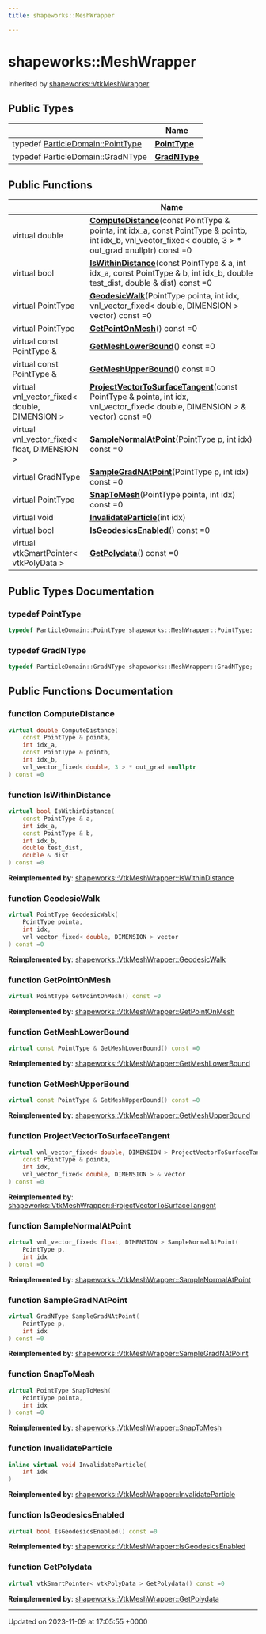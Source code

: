 ```yaml
---
title: shapeworks::MeshWrapper

---
```


# shapeworks::MeshWrapper





Inherited by [shapeworks::VtkMeshWrapper](../Classes/classshapeworks_1_1VtkMeshWrapper.md)

## Public Types

|                | Name           |
| -------------- | -------------- |
| typedef [ParticleDomain::PointType](../Classes/classshapeworks_1_1ParticleDomain.md#using-pointtype) | **[PointType](../Classes/classshapeworks_1_1MeshWrapper.md#typedef-pointtype)**  |
| typedef ParticleDomain::GradNType | **[GradNType](../Classes/classshapeworks_1_1MeshWrapper.md#typedef-gradntype)**  |

## Public Functions

|                | Name           |
| -------------- | -------------- |
| virtual double | **[ComputeDistance](../Classes/classshapeworks_1_1MeshWrapper.md#function-computedistance)**(const PointType & pointa, int idx_a, const PointType & pointb, int idx_b, vnl_vector_fixed< double, 3 > * out_grad =nullptr) const =0 |
| virtual bool | **[IsWithinDistance](../Classes/classshapeworks_1_1MeshWrapper.md#function-iswithindistance)**(const PointType & a, int idx_a, const PointType & b, int idx_b, double test_dist, double & dist) const =0 |
| virtual PointType | **[GeodesicWalk](../Classes/classshapeworks_1_1MeshWrapper.md#function-geodesicwalk)**(PointType pointa, int idx, vnl_vector_fixed< double, DIMENSION > vector) const =0 |
| virtual PointType | **[GetPointOnMesh](../Classes/classshapeworks_1_1MeshWrapper.md#function-getpointonmesh)**() const =0 |
| virtual const PointType & | **[GetMeshLowerBound](../Classes/classshapeworks_1_1MeshWrapper.md#function-getmeshlowerbound)**() const =0 |
| virtual const PointType & | **[GetMeshUpperBound](../Classes/classshapeworks_1_1MeshWrapper.md#function-getmeshupperbound)**() const =0 |
| virtual vnl_vector_fixed< double, DIMENSION > | **[ProjectVectorToSurfaceTangent](../Classes/classshapeworks_1_1MeshWrapper.md#function-projectvectortosurfacetangent)**(const PointType & pointa, int idx, vnl_vector_fixed< double, DIMENSION > & vector) const =0 |
| virtual vnl_vector_fixed< float, DIMENSION > | **[SampleNormalAtPoint](../Classes/classshapeworks_1_1MeshWrapper.md#function-samplenormalatpoint)**(PointType p, int idx) const =0 |
| virtual GradNType | **[SampleGradNAtPoint](../Classes/classshapeworks_1_1MeshWrapper.md#function-samplegradnatpoint)**(PointType p, int idx) const =0 |
| virtual PointType | **[SnapToMesh](../Classes/classshapeworks_1_1MeshWrapper.md#function-snaptomesh)**(PointType pointa, int idx) const =0 |
| virtual void | **[InvalidateParticle](../Classes/classshapeworks_1_1MeshWrapper.md#function-invalidateparticle)**(int idx) |
| virtual bool | **[IsGeodesicsEnabled](../Classes/classshapeworks_1_1MeshWrapper.md#function-isgeodesicsenabled)**() const =0 |
| virtual vtkSmartPointer< vtkPolyData > | **[GetPolydata](../Classes/classshapeworks_1_1MeshWrapper.md#function-getpolydata)**() const =0 |

## Public Types Documentation

### typedef PointType

```cpp
typedef ParticleDomain::PointType shapeworks::MeshWrapper::PointType;
```


### typedef GradNType

```cpp
typedef ParticleDomain::GradNType shapeworks::MeshWrapper::GradNType;
```


## Public Functions Documentation

### function ComputeDistance

```cpp
virtual double ComputeDistance(
    const PointType & pointa,
    int idx_a,
    const PointType & pointb,
    int idx_b,
    vnl_vector_fixed< double, 3 > * out_grad =nullptr
) const =0
```


### function IsWithinDistance

```cpp
virtual bool IsWithinDistance(
    const PointType & a,
    int idx_a,
    const PointType & b,
    int idx_b,
    double test_dist,
    double & dist
) const =0
```


**Reimplemented by**: [shapeworks::VtkMeshWrapper::IsWithinDistance](../Classes/classshapeworks_1_1VtkMeshWrapper.md#function-iswithindistance)


### function GeodesicWalk

```cpp
virtual PointType GeodesicWalk(
    PointType pointa,
    int idx,
    vnl_vector_fixed< double, DIMENSION > vector
) const =0
```


**Reimplemented by**: [shapeworks::VtkMeshWrapper::GeodesicWalk](../Classes/classshapeworks_1_1VtkMeshWrapper.md#function-geodesicwalk)


### function GetPointOnMesh

```cpp
virtual PointType GetPointOnMesh() const =0
```


**Reimplemented by**: [shapeworks::VtkMeshWrapper::GetPointOnMesh](../Classes/classshapeworks_1_1VtkMeshWrapper.md#function-getpointonmesh)


### function GetMeshLowerBound

```cpp
virtual const PointType & GetMeshLowerBound() const =0
```


**Reimplemented by**: [shapeworks::VtkMeshWrapper::GetMeshLowerBound](../Classes/classshapeworks_1_1VtkMeshWrapper.md#function-getmeshlowerbound)


### function GetMeshUpperBound

```cpp
virtual const PointType & GetMeshUpperBound() const =0
```


**Reimplemented by**: [shapeworks::VtkMeshWrapper::GetMeshUpperBound](../Classes/classshapeworks_1_1VtkMeshWrapper.md#function-getmeshupperbound)


### function ProjectVectorToSurfaceTangent

```cpp
virtual vnl_vector_fixed< double, DIMENSION > ProjectVectorToSurfaceTangent(
    const PointType & pointa,
    int idx,
    vnl_vector_fixed< double, DIMENSION > & vector
) const =0
```


**Reimplemented by**: [shapeworks::VtkMeshWrapper::ProjectVectorToSurfaceTangent](../Classes/classshapeworks_1_1VtkMeshWrapper.md#function-projectvectortosurfacetangent)


### function SampleNormalAtPoint

```cpp
virtual vnl_vector_fixed< float, DIMENSION > SampleNormalAtPoint(
    PointType p,
    int idx
) const =0
```


**Reimplemented by**: [shapeworks::VtkMeshWrapper::SampleNormalAtPoint](../Classes/classshapeworks_1_1VtkMeshWrapper.md#function-samplenormalatpoint)


### function SampleGradNAtPoint

```cpp
virtual GradNType SampleGradNAtPoint(
    PointType p,
    int idx
) const =0
```


**Reimplemented by**: [shapeworks::VtkMeshWrapper::SampleGradNAtPoint](../Classes/classshapeworks_1_1VtkMeshWrapper.md#function-samplegradnatpoint)


### function SnapToMesh

```cpp
virtual PointType SnapToMesh(
    PointType pointa,
    int idx
) const =0
```


**Reimplemented by**: [shapeworks::VtkMeshWrapper::SnapToMesh](../Classes/classshapeworks_1_1VtkMeshWrapper.md#function-snaptomesh)


### function InvalidateParticle

```cpp
inline virtual void InvalidateParticle(
    int idx
)
```


**Reimplemented by**: [shapeworks::VtkMeshWrapper::InvalidateParticle](../Classes/classshapeworks_1_1VtkMeshWrapper.md#function-invalidateparticle)


### function IsGeodesicsEnabled

```cpp
virtual bool IsGeodesicsEnabled() const =0
```


**Reimplemented by**: [shapeworks::VtkMeshWrapper::IsGeodesicsEnabled](../Classes/classshapeworks_1_1VtkMeshWrapper.md#function-isgeodesicsenabled)


### function GetPolydata

```cpp
virtual vtkSmartPointer< vtkPolyData > GetPolydata() const =0
```


**Reimplemented by**: [shapeworks::VtkMeshWrapper::GetPolydata](../Classes/classshapeworks_1_1VtkMeshWrapper.md#function-getpolydata)


-------------------------------

Updated on 2023-11-09 at 17:05:55 +0000